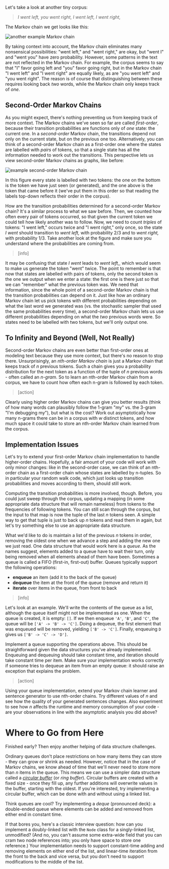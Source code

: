 Let's take a look at another tiny corpus:

> *I went left, you went right, I went left, I went right,*

The Markov chain we get looks like this:

![another example Markov chain](order-1-markov2.svg)

By taking context into account, the Markov chain eliminates many nonsensical possibilities: "went left," and "went right," are okay, but "went I" and "went you" have zero probability. However, some patterns in the text are not reflected in the Markov chain. For example, the corpus seems to say that "I" favor going left and "you" favor going right, but in the Markov chain "I went left" and "I went right" are equally likely, as are "you went left" and "you went right". The reason is of course that distinguishing between these requires looking back *two* words, while the Markov chain only keeps track of *one*.

## Second-Order Markov Chains

As you might expect, there's nothing preventing us from keeping track of more context. The Markov chains we've seen so far are called *first-order*, because their transition probabilities are functions only of *one* state: the current one. In a *second-order* Markov chain, the transitions depend not only on the current state, but on the previous one too. Alternatively, you can think of a second-order Markov chain as a first-order one where the states are labelled with *pairs* of tokens, so that a single state has all the information needed to work out the transitions. This perspective lets us view second-order Markov chains as graphs, like before:

![example second-order Markov chain](order-2-markov.svg)

In this figure every state is labelled with two tokens: the one on the bottom is the token we have just seen (or generated), and the one above is the token that came before it (we've put them in this order so that reading the labels top-down reflects their order in the corpus).

How are the transition probabilities determined for a second-order Markov chain? It's a similar process to what we saw before. Then, we counted how often every pair of tokens occurred, so that given the current token we could tell how likely another was to follow. Now, we need to count *triples* of tokens: "I went left," occurs twice and "I went right," only once, so the state *I went* should transition to *went left,* with probability 2/3 and to *went right,* with probability 1/3. Take another look at the figure and make sure you understand where the probabilities are coming from.

> [info]
>
It may be confusing that state *I went* leads to *went left,*, which would seem to make us generate the token "went" twice. The point to remember is that now that states are labelled with pairs of tokens, only the second token is the one we output when we enter a state: the first one is there just so that we can "remember" what the previous token was. We need that information, since the whole point of a second-order Markov chain is that the transition probabilities can depend on it. Just like how an ordinary Markov chain let us pick tokens with different probabilities depending on what the last word we generated was (vs. the stochastic sampler that used the same probabilities every time), a second-order Markov chain lets us use different probabilities depending on what the *two* previous words were. So states need to be labelled with two tokens, but we'll only output one.

## To Infinity and Beyond (Well, Not Really)

Second-order Markov chains are even better than first-order ones at modeling text because they use more context, but there's no reason to stop there. Unsurprisingly, an *nth-order Markov chain* is just a Markov chain that keeps track of *n* previous tokens. Such a chain gives you a probability distribution for the next token as a function of the tuple of *n* previous words - often called an *n-gram*. So to learn an nth-order Markov chain from a corpus, we have to count how often each n-gram is followed by each token.

> [action]
>
Clearly using higher order Markov chains can give you better results (think of how many words can plausibly follow the 1-gram "my" vs. the 3-gram "I'm debugging my"), but what is the cost? Work out asymptotically how many n-grams there can be in a corpus with *w* distinct tokens, and how much space it could take to store an nth-order Markov chain learned from the corpus.

## Implementation Issues

Let's try to extend your first-order Markov chain implementation to handle higher-order chains. Hopefully, a fair amount of your code will work with only minor changes: like in the second-order case, we can think of an nth-order chain as a first-order chain whose states are labelled by n-tuples. So in particular your random walk code, which just looks up transition probabilities and moves according to them, should still work.

Computing the transition probabilities is more involved, though. Before, you could just sweep through the corpus, updating a mapping (in some appropriate data structure that will remain nameless) from tokens to the frequencies of following tokens. You can still scan through the corpus, but the input to that map is now the tuple of the last *n* tokens seen. A simple way to get that tuple is just to back up *n* tokens and read them in again, but let's try something else to use an appropriate data structure.

What we'd like to do is maintain a list of the previous *n* tokens in order, removing the oldest one when we advance a step and adding the new one we just read. One data structure that would work here is a *queue*. As the names suggest, elements added to a queue have to wait their turn, only being removed when all elements ahead of them have been. Sometimes a queue is called a FIFO (first-in, first-out) buffer. Queues typically support the following operations:

- **enqueue** an item (add it to the back of the queue)
- **dequeue** the item at the front of the queue (remove and return it)
- **iterate** over items in the queue, from front to back

> [info]
>
Let's look at an example. We'll write the contents of the queue as a list, although the queue itself might not be implemented as one. When the queue is created, it is empty: `[]`. If we then enqueue `'A'`, `'B'`, and `'C'`, the queue will be `['A' -> 'B' -> 'C']`. Doing a dequeue, the first element that was enqueued will be removed, yielding `['B' -> 'C']`. Finally, enqueuing `D` gives us `['B' -> 'C' -> 'D']`.


Implement a queue supporting the operations above. This should be straightforward given the data structures you've already implemented. Enqueuing and dequeuing should take constant time, and iteration should take constant time per item. Make sure your implementation works correctly if someone tries to dequeue an item from an empty queue: it should raise an exception that explains the problem.

> [action]
>
Using your queue implementation, extend your Markov chain learner and sentence generator to use nth-order chains. Try different values of *n* and see how the quality of your generated sentences changes. Also experiment to see how *n* affects the runtime and memory consumption of your code - are your observations in line with the asymptotic analysis you did above?

Where to Go from Here
==

Finished early? Then enjoy another helping of data structure challenges.

Ordinary queues don't place restrictions on how many items they can store - they can grow or shrink as needed. However, notice that in the case of Markov chains, we know ahead of time that we'll never need to store more than *n* items in the queue. This means we can use a simpler data structure called a [*circular buffer*](https://en.wikipedia.org/wiki/Circular_buffer) (or *ring buffer*). Circular buffers are created with a fixed size - once they fill up, any further additions will overwrite values in the buffer, starting with the oldest. If you're interested, try implementing a circular buffer, which can be done with and without using a linked list.

Think queues are cool? Try implementing a *deque* (pronounced deck): a double-ended queue where elements can be added and removed from either end in constant time.

If that bores you, here's a classic interview question: how can you implement a doubly-linked list with the `Node` class for a singly-linked list, unmodified? (And no, you can't assume some extra-wide field that you can cram two node references into; you only have space to store one reference.) Your implementation needs to support constant-time adding and removing elements on either end of the list, and linear-time iteration from the front to the back and vice versa, but you don't need to support modifications to the middle of the list.
